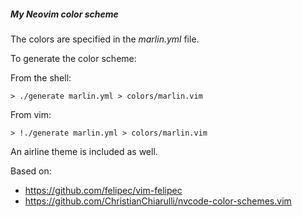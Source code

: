 ##### My Neovim color scheme

The colors are specified in the *marlin.yml* file.

To generate the color scheme:

From the shell:
```
> ./generate marlin.yml > colors/marlin.vim
```

From vim:
```
> !./generate marlin.yml > colors/marlin.vim
```

An airline theme is included as well.

Based on:
- https://github.com/felipec/vim-felipec
- https://github.com/ChristianChiarulli/nvcode-color-schemes.vim

